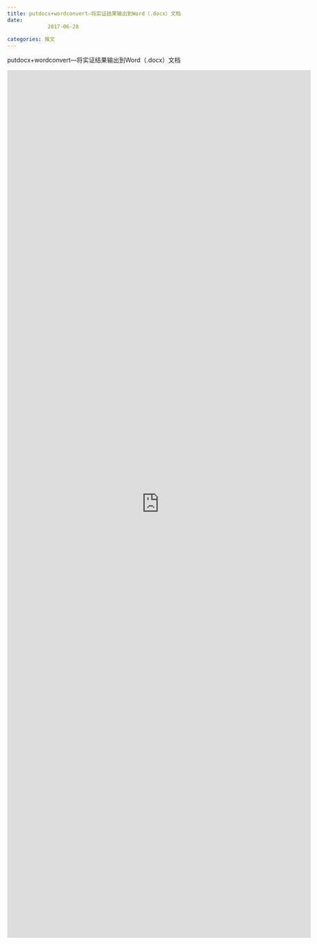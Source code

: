 ```yaml
---
title: putdocx+wordconvert—将实证结果输出到Word（.docx）文档
date: 
             2017-06-28
            
categories: 推文
---
```

putdocx+wordconvert—将实证结果输出到Word（.docx）文档<!--more-->
<iframe src="http://202.114.234.173:8669/appbbs/Stata_Article/@putdocx+wordconvert—将实证结果输出到Word（.docx）文档.htm" width="700px" height="2000px" scrolling="auto" frameborder=0 ></iframe>